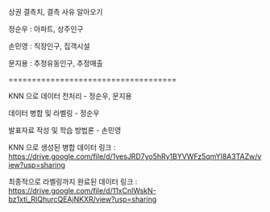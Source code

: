 상권 결측치, 결측 사유 알아오기

정순우 : 아파트, 상주인구 

손민영 : 직장인구, 집객시설

문지용 : 추정유동인구, 추정매출

====================================

KNN 으로 데이터 전처리 - 정순우, 문지용

데이터 병합 및 라벨링 - 정순우

발표자료 작성 및 학습 방법론  - 손민영

KNN 으로 생성된 병합 데이터 링크 : https://drive.google.com/file/d/1yesJRD7yo5hRy1BYVWFz5qmYl8A3TAZw/view?usp=sharing 

최종적으로 라벨링까지 완료된 데이터 링크 : https://drive.google.com/file/d/11xCnlWskN-bz1xti_RIQhurcQEAjNKXR/view?usp=sharing
